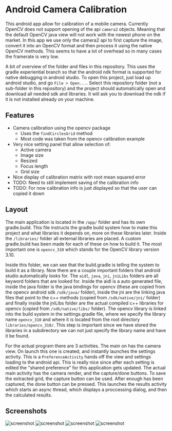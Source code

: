 # Android Camera Calibration

This android app allow for calibration of a mobile camera. Currently OpenCV does not support opening of the api `camera2` objects. Meaning that the default OpenCV java view will not work with the newest phone on the market. In this app we use only the camera2 api to first capture the image, convert it into an OpenCV format and then process it using the native OpenCV methods. This seems to have a lot of overhead so in many cases the framerate is very low.

A bit of overview of the folder and files in this repository. This uses the gradle experiential branch so that the android ndk format is supported for native debugging in android studio. To open this project, just load up android studio, and go `File > Open...`. Select this repository folder (not a sub-folder in this repository) and the project should automatically open and download all needed sdk and libraries. It will ask you to download the ndk if it is not installed already on your machine.

## Features

* Camera calibration using the opencv package
    * Uses the `findCirclesGrid` method
    * Most code was taken from the opencv calibration example
* Very nice setting panel that allow selection of:
    * Active camera
    * Image size
    * Resized
    * Focus length
    * Grid size
* Nice display of calibration matrix with root mean squared error
* TODO: Need to still implement saving of the calibration info
* TODO: For now calibration info is just displayed so that the user can copied it down

## Layout

The main application is located in the `/app/` folder and has its own gradle.build. This file instructs the gradle build system how to make this project and what libraries it depends on, more on these libraries later. Inside the `/libraries/` folder all external libraries are placed. A custom gradle.build has been made for each of these on how to build it. The most important one is `opencv_310` which stands for the OpenCV library version 3.10.

Inside this folder, we can see that the build.gradle is telling the system to build it as a library. Now there are a couple important folders that android studio automatically looks for. The `aidl`, `java`, `jni`, `jniLibs` folders are all keyword folders that are looked for. Inside the aidl is a auto generated file, inside the java folder is the java bindings for opencv (these are copied from the opencv android sdk `/sdk/java/` folder), inside the jni are the linking java files that point to the c++ methods (copied from `/sdk/native/jni/` folder) and finally inside the jniLibs folder are the actual compiled c++ libraries for opencv (copied from `/sdk/native/libs/` folder). The opencv library is linked into the build system in the settings.gradle file, where we specify the library name `opencv_310` and where it is located from the root directory `libraries/opencv_310/`. This step is important since we have stored the libraries in a subdirectory we can not just specify the library name and have it be found.

For the actual program there are 3 activities. The main on has the camera view. On launch this one is created, and instantly launches the settings activity. This is a `PreferenceActivity` hands off the view and settings loading to the android api. This is really nice since after each setting is edited the "shared preference" for this application gets updated. The actual main activity has the camera render, and the capture/done buttons. To save the extracted grid, the capture button can be used. After enough has been captured, the done button can be pressed. This launches the results activity which starts an async thread, which displays a proccessing dialog, and then the calculated results.


## Screenshots

![screenshot](./images/Screenshot_20160627-125906.png)
![screenshot](./images/Screenshot_20160627-125658.png)
![screenshot](./images/Screenshot_20160627-125718.png)
![screenshot](./images/Screenshot_20160627-125626.png)
